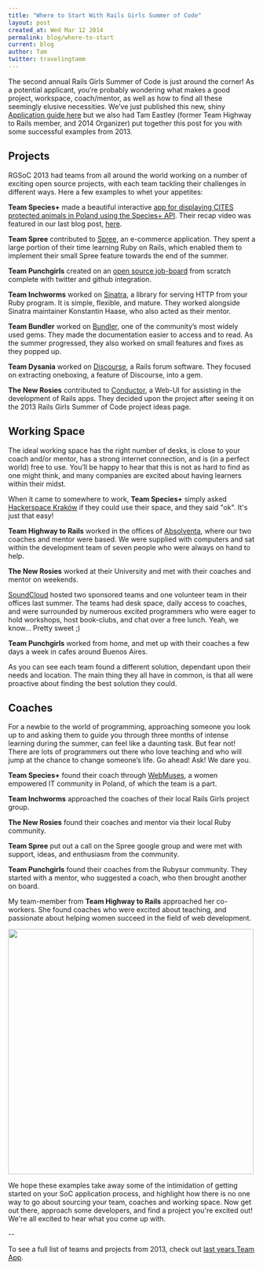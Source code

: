 ```yaml
---
title: "Where to Start With Rails Girls Summer of Code"
layout: post
created_at: Wed Mar 12 2014
permalink: blog/where-to-start
current: blog
author: Tam
twitter: travelingtamm
---
```


The second annual Rails Girls Summer of Code is just around the corner! As a potential applicant, you’re probably wondering what makes a good project, workspace, coach/mentor, as well as how to find all these seemingly elusive necessities. We’ve just published this new, shiny [Application guide here](http://railsgirlssummerofcode.org/application-guide/) but we also had Tam Eastley (former Team Highway to Rails member, and 2014 Organizer) put together this post for you with some successful examples from 2013.


## Projects

RGSoC 2013 had teams from all around the world working on a number of exciting open source projects, with each team tackling their challenges in different ways. Here a few examples to whet your appetites:

**Team Species+** made a beautiful interactive [app for displaying CITES protected animals in Poland using the Species+ API](http://species-app.herokuapp.com/). Their recap video was featured in our last blog post, [here](http://railsgirlssummerofcode.org/blog/2014/). 

**Team Spree** contributed to [Spree](http://spreecommerce.com/), an e-commerce application. They spent a large portion of their time learning Ruby on Rails, which enabled them to implement their small Spree feature towards the end of the summer.

**Team Punchgirls** created on an [open source job-board](http://jobs.punchgirls.com/) from scratch complete with twitter and github integration.

**Team Inchworms** worked on [Sinatra](http://www.sinatrarb.com/), a library for serving HTTP from your Ruby program. It is simple, flexible, and mature. They worked alongside Sinatra maintainer Konstantin Haase, who also acted as their mentor.

**Team Bundler** worked on [Bundler](http://bundler.io/), one of the community’s most widely used gems. They made the documentation easier to access and to read. As the summer progressed, they also worked on small features and fixes as they popped up.

**Team Dysania** worked on [Discourse](http://www.discourse.org/), a Rails forum software. They focused on extracting oneboxing, a feature of Discourse, into a gem.

**The New Rosies** contributed to [Conductor](https://github.com/NewRosies/conductor), a Web-UI for assisting in the development of Rails apps. They decided upon the project after seeing it on the 2013 Rails Girls Summer of Code project ideas page.

## Working Space

The ideal working space has the right number of desks, is close to your coach and/or mentor, has a strong internet connection, and is (in a perfect world) free to use. You’ll be happy to hear that this is not as hard to find as one might think, and many companies are excited about having learners within their midst.

When it came to somewhere to work, **Team Species+** simply asked [Hackerspace Kraków](http://hackerspace-krk.pl/) if they could use their space, and they said "ok". It's just that easy!

**Team Highway to Rails** worked in the offices of [Absolventa](http://www.absolventa.de/), where our two coaches and mentor were based. We were supplied with computers and sat within the development team of seven people who were always on hand to help.

**The New Rosies** worked at their University and met with their coaches and mentor on weekends.

[SoundCloud](https://soundcloud.com/) hosted two sponsored teams and one volunteer team in their offices last summer. The teams had desk space, daily access to coaches, and were surrounded by numerous excited programmers who were eager to hold workshops, host book-clubs, and chat over a free lunch. Yeah, we know... Pretty sweet ;)

**Team Punchgirls** worked from home, and met up with their coaches a few days a week in cafes around Buenos Aires.

As you can see each team found a different solution, dependant upon their needs and location. The main thing they all have in common, is that all were proactive about finding the best solution they could.

## Coaches

For a newbie to the world of programming, approaching someone you look up to and asking them to guide you through three months of intense learning during the summer, can feel like a daunting task. But fear not! There are lots of programmers out there who love teaching and who will jump at the chance to change someone’s life. Go ahead! Ask! We dare you.

**Team Species+** found their coach through [WebMuses](http://webmus.es/en), a women empowered IT community in Poland, of which the team is a part.

**Team Inchworms** approached the coaches of their local Rails Girls project group.

**The New Rosies** found their coaches and mentor via their local Ruby community.

**Team Spree** put out a call on the Spree google group and were met with support, ideas, and enthusiasm from the community.

**Team Punchgirls** found their coaches from the Rubysur community. They started with a mentor, who suggested a coach, who then brought another on board.

My team-member from **Team Highway to Rails** approached her co-workers. She found coaches who were excited about teaching, and passionate about helping women succeed in the field of web development.

<img src="https://f.cloud.github.com/assets/1711357/792560/1d1326d8-eba6-11e2-8fb3-2de8298fb07b.png" width="500">

We hope these examples take away some of the intimidation of getting started on your SoC application process, and highlight how there is no one way to go about sourcing your team, coaches and working space. Now get out there, approach some developers, and find a project you're excited out! We're all excited to hear what you come up with. 


--

To see a full list of teams and projects from 2013, check out [last years Team App](http://2013.teams.railsgirlssummerofcode.org/teams).


